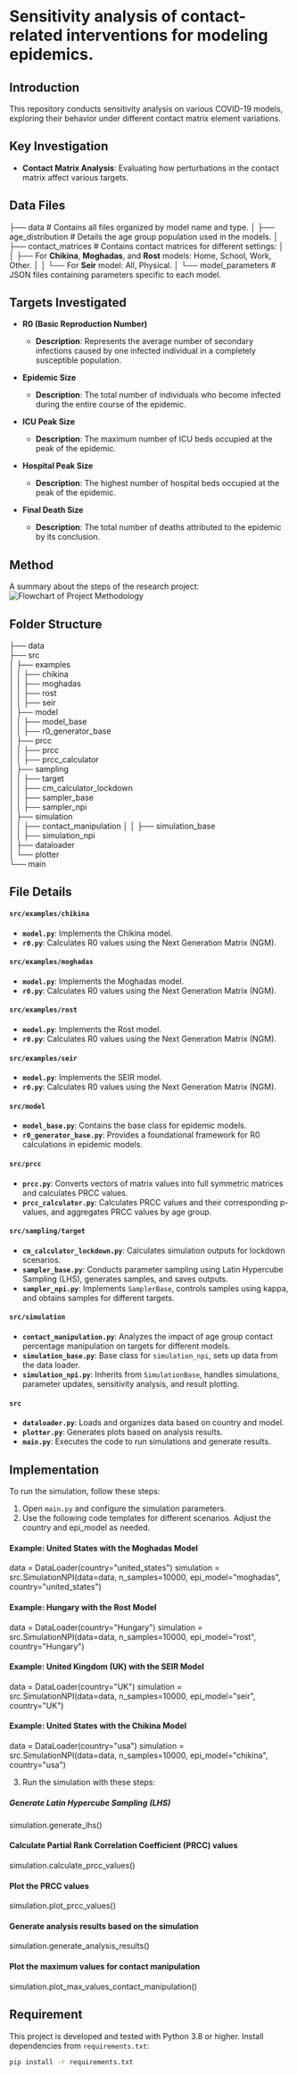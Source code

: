 # Sensitivity analysis of contact-related interventions for modeling epidemics.

## Introduction
This repository conducts sensitivity analysis on various COVID-19 models, 
exploring their behavior under different contact matrix element variations.

## Key Investigation
- **Contact Matrix Analysis**: Evaluating how perturbations in the contact matrix affect various targets.

## Data Files
├── data  # Contains all files organized by model name and type.
│   ├── age_distribution  # Details the age group population used in the models.
│   ├── contact_matrices # Contains contact matrices for different settings:
│   │   ├── For **Chikina**, **Moghadas**, and **Rost** models: Home, School, Work, Other.
│   │   └── For **Seir** model: All, Physical.
│   └── model_parameters  # JSON files containing parameters specific to each model.


## Targets Investigated
- **R0 (Basic Reproduction Number)**
  - **Description**: Represents the average number of secondary infections caused by one infected individual in a completely susceptible population.
  
- **Epidemic Size**
  - **Description**: The total number of individuals who become infected during the entire course of the epidemic.
  
- **ICU Peak Size**
  - **Description**: The maximum number of ICU beds occupied at the peak of the epidemic.
  
- **Hospital Peak Size**
  - **Description**: The highest number of hospital beds occupied at the peak of the epidemic.
  
- **Final Death Size**
  - **Description**: The total number of deaths attributed to the epidemic by its conclusion.
  
## Method
A summary about the steps of the research project:
![Flowchart of Project Methodology](src/flowchart.png)

## Folder Structure
├── data                
├── src                    
│   ├── examples        
│   │   ├── chikina     
│   │   ├── moghadas    
│   │   ├── rost       
│   │   ├── seir        
│   ├── model           
│   │   ├── model_base          
│   │   ├── r0_generator_base   
│   ├── prcc          
│   │   ├── prcc       
│   │   ├── prcc_calculator  
│   ├── sampling        
│   │   ├── target      
│   │   ├── cm_calculator_lockdown  
│   │   ├── sampler_base  
│   │   ├── sampler_npi  
│   ├── simulation      
│   │   ├── contact_manipulation 
│   │   ├── simulation_base       
│   │   ├── simulation_npi      
│   ├── dataloader     
│   └── plotter       
└── main               


## File Details

#### `src/examples/chikina`
- **`model.py`**: Implements the Chikina model.
- **`r0.py`**: Calculates R0 values using the Next Generation Matrix (NGM).

#### `src/examples/moghadas`
- **`model.py`**: Implements the Moghadas model.
- **`r0.py`**: Calculates R0 values using the Next Generation Matrix (NGM).

#### `src/examples/rost`
- **`model.py`**: Implements the Rost model.
- **`r0.py`**: Calculates R0 values using the Next Generation Matrix (NGM).

#### `src/examples/seir`
- **`model.py`**: Implements the SEIR model.
- **`r0.py`**: Calculates R0 values using the Next Generation Matrix (NGM).

#### `src/model`
- **`model_base.py`**: Contains the base class for epidemic models.
- **`r0_generator_base.py`**: Provides a foundational framework for R0 calculations in epidemic models.

#### `src/prcc`
- **`prcc.py`**: Converts vectors of matrix values into full symmetric matrices and calculates PRCC values.
- **`prcc_calculator.py`**: Calculates PRCC values and their corresponding p-values, and aggregates PRCC values by age group.

#### `src/sampling/target`
- **`cm_calculator_lockdown.py`**: Calculates simulation outputs for lockdown scenarios.
- **`sampler_base.py`**: Conducts parameter sampling using Latin Hypercube Sampling (LHS), generates samples, and saves outputs.
- **`sampler_npi.py`**: Implements `SamplerBase`, controls samples using kappa, and obtains samples for different targets.

#### `src/simulation`
- **`contact_manipulation.py`**: Analyzes the impact of age group contact percentage manipulation on targets for different models.
- **`simulation_base.py`**: Base class for `simulation_npi`, sets up data from the data loader.
- **`simulation_npi.py`**: Inherits from `SimulationBase`, handles simulations, parameter updates, sensitivity analysis, and result plotting.

#### `src`
- **`dataloader.py`**: Loads and organizes data based on country and model.
- **`plotter.py`**: Generates plots based on analysis results.
- **`main.py`**: Executes the code to run simulations and generate results.

## Implementation
To run the simulation, follow these steps:
1. Open `main.py` and configure the simulation parameters.
2. Use the following code templates for different scenarios. Adjust the country and epi_model as needed.

#### Example: United States with the Moghadas Model
data = DataLoader(country="united_states")
simulation = src.SimulationNPI(data=data, n_samples=10000, epi_model="moghadas", country="united_states")

#### Example: Hungary with the Rost Model
data = DataLoader(country="Hungary")
simulation = src.SimulationNPI(data=data, n_samples=10000, epi_model="rost", country="Hungary")

#### Example: United Kingdom (UK) with the SEIR Model
data = DataLoader(country="UK")
simulation = src.SimulationNPI(data=data, n_samples=10000, epi_model="seir", country="UK")

#### Example: United States with the Chikina Model
data = DataLoader(country="usa")
simulation = src.SimulationNPI(data=data, n_samples=10000, epi_model="chikina", country="usa")

3. Run the simulation with these steps:
  ##### Generate Latin Hypercube Sampling (LHS)
  simulation.generate_lhs()
  #### Calculate Partial Rank Correlation Coefficient (PRCC) values
  simulation.calculate_prcc_values()
  #### Plot the PRCC values
  simulation.plot_prcc_values()
  #### Generate analysis results based on the simulation
  simulation.generate_analysis_results()
  #### Plot the maximum values for contact manipulation
  simulation.plot_max_values_contact_manipulation()


## Requirement
This project is developed and tested with Python 3.8 or higher. Install dependencies from `requirements.txt`:
```bash
pip install -r requirements.txt
